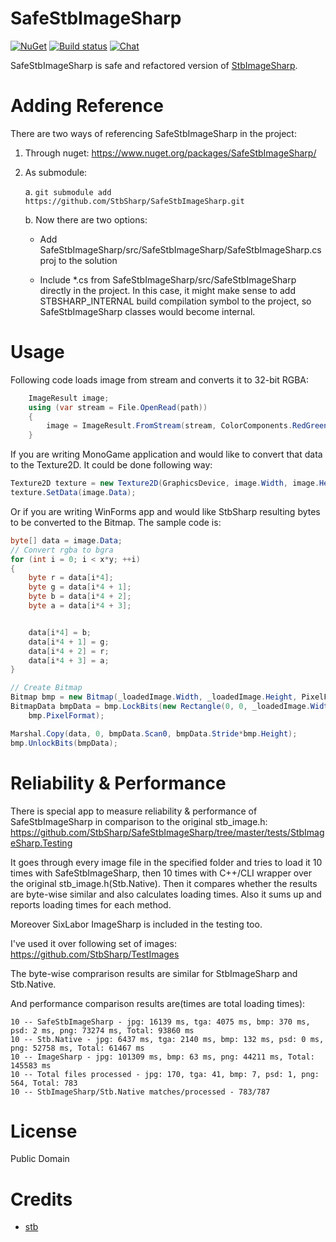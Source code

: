 # SafeStbImageSharp
[![NuGet](https://img.shields.io/nuget/v/SafeStbImageSharp.svg)](https://www.nuget.org/packages/SafeStbImageSharp/) [![Build status](https://ci.appveyor.com/api/projects/status/w6os3e5th6p529la?svg=true)](https://ci.appveyor.com/project/RomanShapiro/SafeStbImageSharp) [![Chat](https://img.shields.io/discord/628186029488340992.svg)](https://discord.gg/ZeHxhCY)

SafeStbImageSharp is safe and refactored version of [StbImageSharp](https://github.com/StbSharp/StbImageSharp).

# Adding Reference
There are two ways of referencing SafeStbImageSharp in the project:
1. Through nuget: https://www.nuget.org/packages/SafeStbImageSharp/
2. As submodule:
    
    a. `git submodule add https://github.com/StbSharp/SafeStbImageSharp.git`
    
    b. Now there are two options:
       
      * Add SafeStbImageSharp/src/SafeStbImageSharp/SafeStbImageSharp.csproj to the solution
       
      * Include *.cs from SafeStbImageSharp/src/SafeStbImageSharp directly in the project. In this case, it might make sense to add STBSHARP_INTERNAL build compilation symbol to the project, so SafeStbImageSharp classes would become internal.

# Usage
Following code loads image from stream and converts it to 32-bit RGBA:
```c#
	ImageResult image;
	using (var stream = File.OpenRead(path))
	{
		image = ImageResult.FromStream(stream, ColorComponents.RedGreenBlueAlpha);
	}
```

If you are writing MonoGame application and would like to convert that data to the Texture2D. It could be done following way:
```c#
Texture2D texture = new Texture2D(GraphicsDevice, image.Width, image.Height, false, SurfaceFormat.Color);
texture.SetData(image.Data);
```

Or if you are writing WinForms app and would like StbSharp resulting bytes to be converted to the Bitmap. The sample code is:
```c#
byte[] data = image.Data;
// Convert rgba to bgra
for (int i = 0; i < x*y; ++i)
{
	byte r = data[i*4];
	byte g = data[i*4 + 1];
	byte b = data[i*4 + 2];
	byte a = data[i*4 + 3];


	data[i*4] = b;
	data[i*4 + 1] = g;
	data[i*4 + 2] = r;
	data[i*4 + 3] = a;
}

// Create Bitmap
Bitmap bmp = new Bitmap(_loadedImage.Width, _loadedImage.Height, PixelFormat.Format32bppArgb);
BitmapData bmpData = bmp.LockBits(new Rectangle(0, 0, _loadedImage.Width, _loadedImage.Height), ImageLockMode.WriteOnly,
	bmp.PixelFormat);

Marshal.Copy(data, 0, bmpData.Scan0, bmpData.Stride*bmp.Height);
bmp.UnlockBits(bmpData);
```

# Reliability & Performance
There is special app to measure reliability & performance of SafeStbImageSharp in comparison to the original stb_image.h: https://github.com/StbSharp/SafeStbImageSharp/tree/master/tests/StbImageSharp.Testing

It goes through every image file in the specified folder and tries to load it 10 times with SafeStbImageSharp, then 10 times with C++/CLI wrapper over the original stb_image.h(Stb.Native). Then it compares whether the results are byte-wise similar and also calculates loading times. Also it sums up and reports loading times for each method.

Moreover SixLabor ImageSharp is included in the testing too.

I've used it over following set of images: https://github.com/StbSharp/TestImages

The byte-wise comprarison results are similar for StbImageSharp and Stb.Native.

And performance comparison results are(times are total loading times):
```
10 -- SafeStbImageSharp - jpg: 16139 ms, tga: 4075 ms, bmp: 370 ms, psd: 2 ms, png: 73274 ms, Total: 93860 ms
10 -- Stb.Native - jpg: 6437 ms, tga: 2140 ms, bmp: 132 ms, psd: 0 ms, png: 52758 ms, Total: 61467 ms
10 -- ImageSharp - jpg: 101309 ms, bmp: 63 ms, png: 44211 ms, Total: 145583 ms
10 -- Total files processed - jpg: 170, tga: 41, bmp: 7, psd: 1, png: 564, Total: 783
10 -- StbImageSharp/Stb.Native matches/processed - 783/787
```

# License
Public Domain

# Credits
* [stb](https://github.com/nothings/stb)
